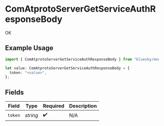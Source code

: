 # ComAtprotoServerGetServiceAuthResponseBody

OK

## Example Usage

```typescript
import { ComAtprotoServerGetServiceAuthResponseBody } from "bluesky/models/operations";

let value: ComAtprotoServerGetServiceAuthResponseBody = {
  token: "<value>",
};
```

## Fields

| Field              | Type               | Required           | Description        |
| ------------------ | ------------------ | ------------------ | ------------------ |
| `token`            | *string*           | :heavy_check_mark: | N/A                |